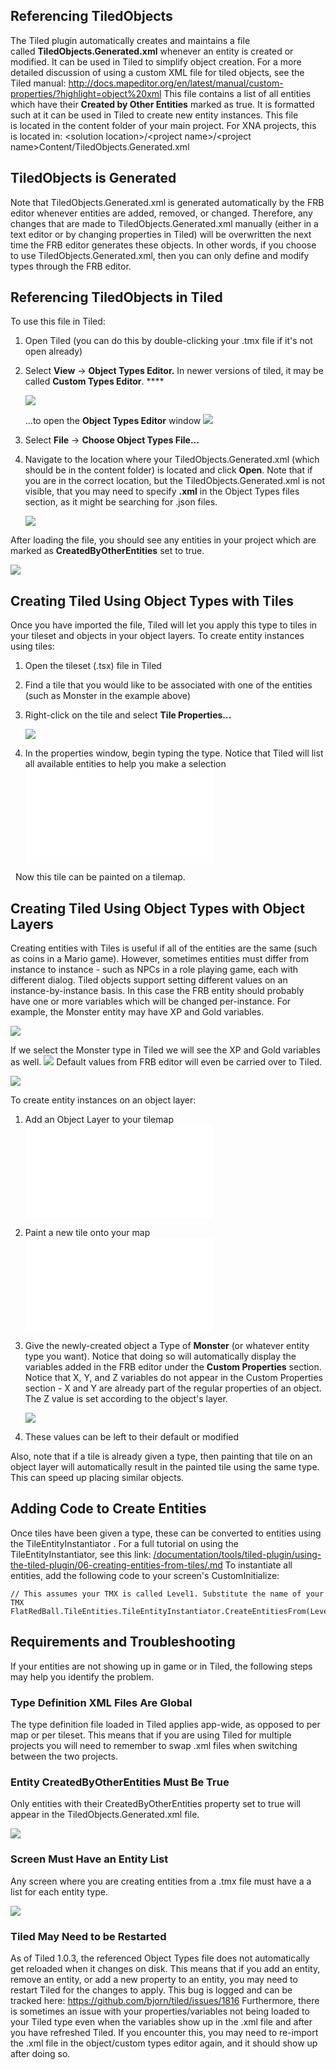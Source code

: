 ## Referencing TiledObjects

The Tiled plugin automatically creates and maintains a file called **TiledObjects.Generated.xml** whenever an entity is created or modified. It can be used in Tiled to simplify object creation. For a more detailed discussion of using a custom XML file for tiled objects, see the Tiled manual: <http://docs.mapeditor.org/en/latest/manual/custom-properties/?highlight=object%20xml> This file contains a list of all entities which have their **Created by Other Entities** marked as true. It is formatted such at it can be used in Tiled to create new entity instances. This file is located in the content folder of your main project. For XNA projects, this is located in: \<solution location\>/\<project name\>/\<project name\>Content/TiledObjects.Generated.xml

## TiledObjects is Generated

Note that TiledObjects.Generated.xml is generated automatically by the FRB editor whenever entities are added, removed, or changed. Therefore, any changes that are made to TiledObjects.Generated.xml manually (either in a text editor or by changing properties in Tiled) will be overwritten the next time the FRB editor generates these objects. In other words, if you choose to use TiledObjects.Generated.xml, then you can only define and modify types through the FRB editor.

## Referencing TiledObjects in Tiled

To use this file in Tiled:

1.  Open Tiled (you can do this by double-clicking your .tmx file if it's not open already)

2.  Select **View** -\> ****Object Types Editor.**** In newer versions of tiled, it may be called **Custom Types Editor**. ****

    ![](/media/2018-12-img_5c22ac940a2dc.png)

    ...to open the **Object Types Editor** window ![](/media/2017-11-img_5a0679f01841a.png)

3.  Select **File** -\> **Choose Object Types File...**

4.  Navigate to the location where your TiledObjects.Generated.xml (which should be in the content folder) is located and click **Open**. Note that if you are in the correct location, but the TiledObjects.Generated.xml is not visible, that you may need to specify **.xml** in the Object Types files section, as it might be searching for .json files.

    ![](/media/2017-11-img_5a07599a7109a.png)

After loading the file, you should see any entities in your project which are marked as **CreatedByOtherEntities** set to true.

![](/media/2017-11-img_5a0759e66c544.png)

## Creating Tiled Using Object Types with Tiles

Once you have imported the file, Tiled will let you apply this type to tiles in your tileset and objects in your object layers. To create entity instances using tiles:

1.  Open the tileset (.tsx) file in Tiled

2.  Find a tile that you would like to be associated with one of the entities (such as Monster in the example above)

3.  Right-click on the tile and select **Tile Properties...**

    ![](/media/2017-11-img_5a076066b498e.png)

4.  In the properties window, begin typing the type. Notice that Tiled will list all available entities to help you make a selection [![](/wp-content/uploads/2017/11/2017-11-11_13-42-57.gif.md)](/wp-content/uploads/2017/11/2017-11-11_13-42-57.gif.md)

  Now this tile can be painted on a tilemap.

## Creating Tiled Using Object Types with Object Layers

Creating entities with Tiles is useful if all of the entities are the same (such as coins in a Mario game). However, sometimes entities must differ from instance to instance - such as NPCs in a role playing game, each with different dialog. Tiled objects support setting different values on an instance-by-instance basis. In this case the FRB entity should probably have one or more variables which will be changed per-instance. For example, the Monster entity may have XP and Gold variables.

![](/media/2017-11-img_5a0785ad72bdb.png)

If we select the Monster type in Tiled we will see the XP and Gold variables as well. ![](/media/2017-11-img_5a0785f21b23c.png) Default values from FRB editor will even be carried over to Tiled.

![](/media/2017-11-img_5a07894bdab5b.png)

To create entity instances on an object layer:

1.  Add an Object Layer to your tilemap [![](/wp-content/uploads/2017/11/2017-11-11_16-22-34.gif.md)](/wp-content/uploads/2017/11/2017-11-11_16-22-34.gif.md)

2.  Paint a new tile onto your map [![](/wp-content/uploads/2017/11/2017-11-11_16-24-45.gif.md)](/wp-content/uploads/2017/11/2017-11-11_16-24-45.gif.md)

3.  Give the newly-created object a Type of **Monster** (or whatever entity type you want). Notice that doing so will automatically display the variables added in the FRB editor under the **Custom Properties** section. Notice that X, Y, and Z variables do not appear in the Custom Properties section - X and Y are already part of the regular properties of an object. The Z value is set according to the object's layer.

    ![](/media/2017-11-img_5a0787624b1c3.png)

4.  These values can be left to their default or modified

Also, note that if a tile is already given a type, then painting that tile on an object layer will automatically result in the painted tile using the same type. This can speed up placing similar objects.

## Adding Code to Create Entities

Once tiles have been given a type, these can be converted to entities using the TileEntityInstantiator . For a full tutorial on using the TileEntityInstantiator, see this link: [/documentation/tools/tiled-plugin/using-the-tiled-plugin/06-creating-entities-from-tiles/.md](/documentation/tools/tiled-plugin/using-the-tiled-plugin/06-creating-entities-from-tiles/.md) To instantiate all entities, add the following code to your screen's CustomInitialize:

``` lang:c#
// This assumes your TMX is called Level1. Substitute the name of your TMX
FlatRedBall.TileEntities.TileEntityInstantiator.CreateEntitiesFrom(Level1);
```

## Requirements and Troubleshooting

If your entities are not showing up in game or in Tiled, the following steps may help you identify the problem.

### Type Definition XML Files Are Global

The type definition file loaded in Tiled applies app-wide, as opposed to per map or per tileset. This means that if you are using Tiled for multiple projects you will need to remember to swap .xml files when switching between the two projects.

### Entity CreatedByOtherEntities Must Be True

Only entities with their CreatedByOtherEntities property set to true will appear in the TiledObjects.Generated.xml file.

![](/media/2017-11-img_5a078306b89e8.png)

### Screen Must Have an Entity List

Any screen where you are creating entities from a .tmx file must have a a list for each entity type.

![](/media/2017-11-img_5a078364558b2.png)

### Tiled May Need to be Restarted

As of Tiled 1.0.3, the referenced Object Types file does not automatically get reloaded when it changes on disk. This means that if you add an entity, remove an entity, or add a new property to an entity, you may need to restart Tiled for the changes to apply. This bug is logged and can be tracked here: <https://github.com/bjorn/tiled/issues/1816> Furthermore, there is sometimes an issue with your properties/variables not being loaded to your Tiled type even when the variables show up in the .xml file and after you have refreshed Tiled. If you encounter this, you may need to re-import the .xml file in the object/custom types editor again, and it should show up after doing so.

## 
